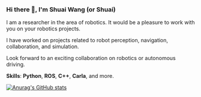 ### Hi there 👋, I'm Shuai Wang (or Shuai)

I am a researcher in the area of robotics. It would be a pleasure to work with you on your robotics projects.

I have worked on projects related to robot perception, navigation, collaboration, and simulation.

Look forward to an exciting collaboration on robotics or autonomous driving.

**Skills**: **Python**, **ROS**, **C++**, **Carla**, and more.

[![Anurag's GitHub stats](https://github-readme-stats.vercel.app/api?username=bearswang)](https://github.com/anuraghazra/github-readme-stats)
